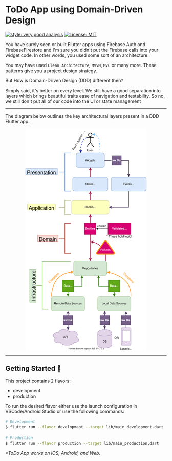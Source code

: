 # ToDo App using Domain-Driven Design

[![style: very good analysis][very_good_analysis_badge]][very_good_analysis_link]
[![License: MIT][license_badge]][license_link]

You have surely seen or built Flutter apps using Firebase Auth and FirebaseFirestore and I'm sure you didn't put the Firebase calls into your widget code. In other words, you used some sort of an architecture.

You may have used `Clean Architecture`, `MVVM`, `MVC` or many more. These patterns give you a project design strategy.

But How is Domain-Driven Design (DDD) different then?

Simply said, it's better on every level. We still have a good separation into layers which brings beautiful traits ease of navigation and testability. So no, we still don't put all of our code into the UI or state management

---

The diagram below outlines the key architectural layers present in a DDD Flutter app.

<img src="./ddd-architecture-proposal.svg" style="display: block; margin-left: auto; margin-right: auto; width: 75%;"/>

---

## Getting Started 🚀

This project contains 2 flavors:

- development
- production

To run the desired flavor either use the launch configuration in VSCode/Android Studio or use the following commands:

```sh
# Development
$ flutter run --flavor development --target lib/main_development.dart

# Production
$ flutter run --flavor production --target lib/main_production.dart
```

_\*ToDo App works on iOS, Android, and Web._

[coverage_badge]: coverage_badge.svg
[license_badge]: https://img.shields.io/badge/license-MIT-blue.svg
[license_link]: https://opensource.org/licenses/MIT
[very_good_analysis_badge]: https://img.shields.io/badge/style-very_good_analysis-B22C89.svg
[very_good_analysis_link]: https://pub.dev/packages/very_good_analysis
[very_good_cli_link]: https://github.com/VeryGoodOpenSource/very_good_cli
